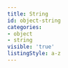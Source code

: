 ```yaml
---
title: String
id: object-string
categories:
- object
- string
visible: 'true'
listingStyle: a-z
---
```



